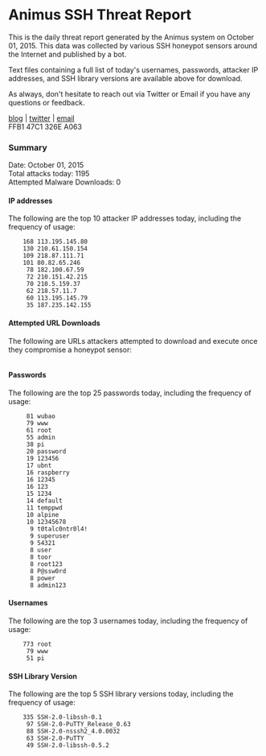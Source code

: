 # Animus SSH Threat Report

This is the daily threat report generated by the Animus system on October 01, 2015. This data was collected by various SSH honeypot sensors around the Internet and published by a bot.  

Text files containing a full list of today's usernames, passwords, attacker IP addresses, and SSH library versions are available above for download.  

As always, don't hesitate to reach out via Twitter or Email if you have any questions or feedback.  

[blog](http://morris.guru) | [twitter](https://twitter.com/andrew___morris) | [email](mailto:andrew@morris.guru)  
FFB1 47C1 326E A063  

### Summary

Date: October 01, 2015  
Total attacks today: 1195  
Attempted Malware Downloads: 0 

#### IP addresses
The following are the top 10 attacker IP addresses today, including the frequency of usage:
```
    168 113.195.145.80
    130 210.61.150.154
    109 218.87.111.71
    101 80.82.65.246
     78 182.100.67.59
     72 210.151.42.215
     70 210.5.159.37
     62 218.57.11.7
     60 113.195.145.79
     35 187.235.142.155
```

#### Attempted URL Downloads
The following are URLs attackers attempted to download and execute once they compromise a honeypot sensor:
```
```

#### Passwords
The following are the top 25 passwords today, including the frequency of usage:
```
     81 wubao
     79 www
     61 root
     55 admin
     38 pi
     20 password
     19 123456
     17 ubnt
     16 raspberry
     16 12345
     16 123
     15 1234
     14 default
     11 temppwd
     10 alpine
     10 12345678
      9 t0talc0ntr0l4!
      9 superuser
      9 54321
      8 user
      8 toor
      8 root123
      8 P@ssw0rd
      8 power
      8 admin123
```

#### Usernames
The following are the top 3 usernames today, including the frequency of usage:
```
    773 root
     79 www
     51 pi
```

#### SSH Library Version
The following are the top 5 SSH library versions today, including the frequency of usage:
```
    335 SSH-2.0-libssh-0.1
     97 SSH-2.0-PuTTY_Release_0.63
     88 SSH-2.0-nsssh2_4.0.0032
     63 SSH-2.0-PuTTY
     49 SSH-2.0-libssh-0.5.2
```
